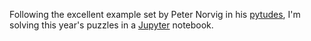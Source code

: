 Following the excellent example set by Peter Norvig in his [pytudes](https://github.com/norvig/pytudes), I'm solving this year's puzzles in a [Jupyter](https://jupyter.org/) notebook. 
